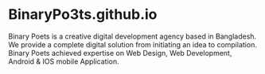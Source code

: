# BinaryPo3ts.github.io
Binary Poets is a creative digital development agency based in Bangladesh. We provide a complete digital solution from initiating an idea to compilation. Binary Poets achieved expertise on Web Design, Web Development, Android &amp; IOS mobile Application.
